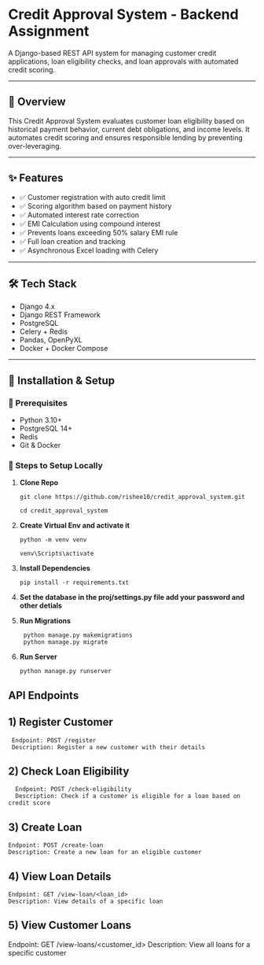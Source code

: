 # Credit Approval System - Backend Assignment

A Django-based REST API system for managing customer credit applications, loan eligibility checks, and loan approvals with automated credit scoring.

---

## 🎯 Overview

This Credit Approval System evaluates customer loan eligibility based on historical payment behavior, current debt obligations, and income levels. It automates credit scoring and ensures responsible lending by preventing over-leveraging.

---

## ✨ Features

- ✅ Customer registration with auto credit limit
- ✅ Scoring algorithm based on payment history
- ✅ Automated interest rate correction
- ✅ EMI Calculation using compound interest
- ✅ Prevents loans exceeding 50% salary EMI rule
- ✅ Full loan creation and tracking
- ✅ Asynchronous Excel loading with Celery

---

## 🛠️ Tech Stack

- Django 4.x
- Django REST Framework
- PostgreSQL
- Celery + Redis
- Pandas, OpenPyXL
- Docker + Docker Compose

---

## 🚀 Installation & Setup

### 🧰 Prerequisites
- Python 3.10+
- PostgreSQL 14+
- Redis
- Git & Docker

### 🧩 Steps to Setup Locally

1. **Clone Repo**
   ```
   git clone https://github.com/rishee10/credit_approval_system.git
   
   cd credit_approval_system
   ```
2. **Create Virtual Env and activate it**

     ```
     python -m venv venv
  
     venv\Scripts\activate
     ```

3. **Install Dependencies**
   ```
   pip install -r requirements.txt
   ```

4. **Set the database in the proj/settings.py file add your password and other detials**

5. **Run Migrations**
   ```
    python manage.py makemigrations
    python manage.py migrate
   ```

6. **Run Server**

   ```
   python manage.py runserver
   ```


## API Endpoints

## 1) Register Customer

     Endpoint: POST /register
     Description: Register a new customer with their details

## 2) Check Loan Eligibility

      Endpoint: POST /check-eligibility
      Description: Check if a customer is eligible for a loan based on credit score

## 3) Create Loan

    Endpoint: POST /create-loan
    Description: Create a new loan for an eligible customer

## 4) View Loan Details
    
    Endpoint: GET /view-loan/<loan_id>
    Description: View details of a specific loan

## 5) View Customer Loans

   Endpoint: GET /view-loans/<customer_id>
   Description: View all loans for a specific customer


     


   





